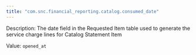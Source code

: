 ```yaml
---
title: "com.snc.financial_reporting.catalog.consumed_date"
---
```


Description: The date field in the Requested Item table used to generate the service charge lines for Catalog Statement Item

Value: `opened_at`